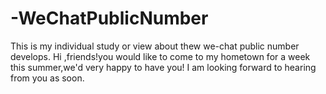 # -WeChatPublicNumber
This is my individual study or view about thew we-chat public number develops.
Hi ,friends!you would like to come to my hometown for a week this summer,we'd very happy to have you! I am looking forward to hearing from
you as soon.
